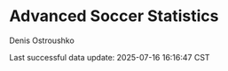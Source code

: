# Advanced Soccer Statistics
Denis Ostroushko

<!-- gfm -->

Last successful data update: 2025-07-16 16:16:47 CST
